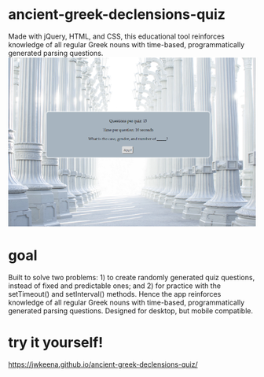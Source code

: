 # ancient-greek-declensions-quiz
Made with jQuery, HTML, and CSS, this educational tool reinforces knowledge of all regular Greek nouns with time-based, programmatically generated parsing questions.
![](greek-declensions.png)

# goal
Built to solve two problems: 1) to create randomly generated quiz questions, instead of fixed and predictable ones; and 2) for practice with the setTimeout() and setInterval() methods. Hence the app reinforces knowledge of all regular Greek nouns with time-based, programmatically generated parsing questions. Designed for desktop, but mobile compatible.

# try it yourself!
https://jwkeena.github.io/ancient-greek-declensions-quiz/
